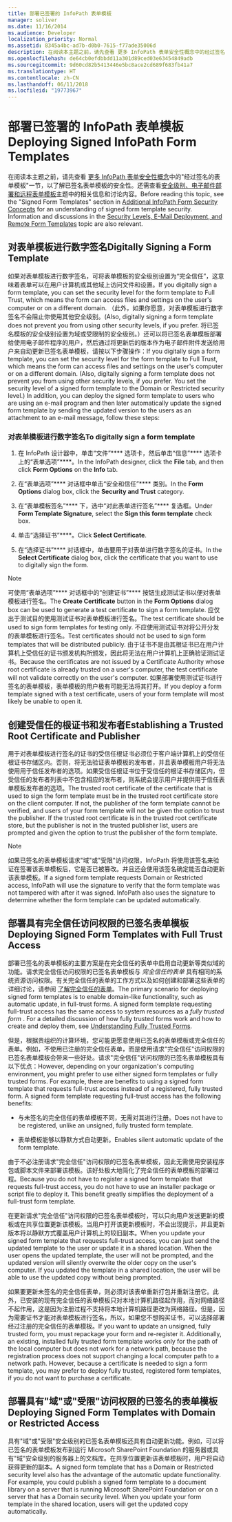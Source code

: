 ```yaml
---
title: 部署已签署的 InfoPath 表单模板
manager: soliver
ms.date: 11/16/2014
ms.audience: Developer
localization_priority: Normal
ms.assetid: 8345a4bc-ad7b-d0b0-7615-f77ade35006d
description: 在阅读本主题之前，请先查看 更多 InfoPath 表单安全性概念中的经过签名的表单模板一节，以了解已签名表单模板的安全性。还需查看安全级别、电子邮件部署和远程表单模板主题中的相关信息和讨论内容。
ms.openlocfilehash: de64cb0efdbbdd11a301d89ced03e63454849adb
ms.sourcegitcommit: 9d60cd82b5413446e5bc8ace2cd689f683fb41a7
ms.translationtype: HT
ms.contentlocale: zh-CN
ms.lasthandoff: 06/11/2018
ms.locfileid: "19773967"
---
```

# <a name="deploying-signed-infopath-form-templates"></a><span data-ttu-id="982de-104">部署已签署的 InfoPath 表单模板</span><span class="sxs-lookup"><span data-stu-id="982de-104">Deploying Signed InfoPath Form Templates</span></span>

<span data-ttu-id="982de-p102">在阅读本主题之前，请先查看 [更多 InfoPath 表单安全性概念](additional-infopath-form-security-concepts.md)中的"经过签名的表单模板"一节，以了解已签名表单模板的安全性。还需查看[安全级别、电子邮件部署和远程表单模板](security-levels-email-deployment-and-remote-form-templates.md)主题中的相关信息和讨论内容。</span><span class="sxs-lookup"><span data-stu-id="982de-p102">Before reading this topic, see the "Signed Form Templates" section in [Additional InfoPath Form Security Concepts](additional-infopath-form-security-concepts.md) for an understanding of signed form template security. Information and discussions in the [Security Levels, E-Mail Deployment, and Remote Form Templates](security-levels-email-deployment-and-remote-form-templates.md) topic are also relevant.</span></span> 
  
## <a name="digitally-signing-a-form-template"></a><span data-ttu-id="982de-107">对表单模板进行数字签名</span><span class="sxs-lookup"><span data-stu-id="982de-107">Digitally Signing a Form Template</span></span>

<span data-ttu-id="982de-108">如果对表单模板进行数字签名，可将表单模板的安全级别设置为“完全信任”，这意味着表单可以在用户计算机或其他域上访问文件和设置。</span><span class="sxs-lookup"><span data-stu-id="982de-108">If you digitally sign a form template, you can set the security level for the form template to Full Trust, which means the form can access files and settings on the user's computer or on a different domain.</span></span> <span data-ttu-id="982de-109">（此外，如果你愿意，对表单模板进行数字签名不会阻止你使用其他安全级别。</span><span class="sxs-lookup"><span data-stu-id="982de-109">(Also, digitally signing a form template does not prevent you from using other security levels, if you prefer.</span></span> <span data-ttu-id="982de-110">将已签名模板的安全级别设置为域或受限制的安全级别。）还可以将已签名表单模板部署给使用电子邮件程序的用户，然后通过将更新后的版本作为电子邮件附件发送给用户来自动更新已签名表单模板，请按以下步骤操作：</span><span class="sxs-lookup"><span data-stu-id="982de-110">If you digitally sign a form template, you can set the security level for the form template to Full Trust, which means the form can access files and settings on the user's computer or on a different domain. (Also, digitally signing a form template does not prevent you from using other security levels, if you prefer. You set the security level of a signed form template to the Domain or Restricted security level.) In addition, you can deploy the signed form template to users who are using an e-mail program and then later automatically update the signed form template by sending the updated version to the users as an attachment to an e-mail message, follow these steps:</span></span>
  
### <a name="to-digitally-sign-a-form-template"></a><span data-ttu-id="982de-111">对表单模板进行数字签名</span><span class="sxs-lookup"><span data-stu-id="982de-111">To digitally sign a form template</span></span>

1. <span data-ttu-id="982de-112">在 InfoPath 设计器中，单击“文件”**** 选项卡，然后单击“信息”**** 选项卡上的“表单选项”****。</span><span class="sxs-lookup"><span data-stu-id="982de-112">In the InfoPath designer, click the **File** tab, and then click **Form Options** on the **Info** tab.</span></span> 
    
2. <span data-ttu-id="982de-113">在“表单选项”**** 对话框中单击“安全和信任”**** 类别。</span><span class="sxs-lookup"><span data-stu-id="982de-113">In the **Form Options** dialog box, click the **Security and Trust** category.</span></span> 
    
3. <span data-ttu-id="982de-114">在“表单模板签名”**** 下，选中“对此表单进行签名”**** 复选框。</span><span class="sxs-lookup"><span data-stu-id="982de-114">Under **Form Template Signature**, select the **Sign this form template** check box.</span></span> 
    
4. <span data-ttu-id="982de-115">单击“选择证书”****。</span><span class="sxs-lookup"><span data-stu-id="982de-115">Click **Select Certificate**.</span></span>
    
5. <span data-ttu-id="982de-116">在“选择证书”**** 对话框中，单击要用于对表单进行数字签名的证书。</span><span class="sxs-lookup"><span data-stu-id="982de-116">In the **Select Certificate** dialog box, click the certificate that you want to use to digitally sign the form.</span></span> 
    
> [!NOTE]
> <span data-ttu-id="982de-117">可使用“表单选项”**** 对话框中的“创建证书”**** 按钮生成测试证书以便对表单模板进行签名。</span><span class="sxs-lookup"><span data-stu-id="982de-117">The **Create Certificate** button in the **Form Options** dialog box can be used to generate a test certificate to sign a form template.</span></span> <span data-ttu-id="982de-118">应仅出于测试目的使用测试证书对表单模板进行签名。</span><span class="sxs-lookup"><span data-stu-id="982de-118">The test certificate should be used to sign form templates for testing only.</span></span> <span data-ttu-id="982de-119">不应使用测试证书对将公开分发的表单模板进行签名。</span><span class="sxs-lookup"><span data-stu-id="982de-119">Test certificates should not be used to sign form templates that will be distributed publicly.</span></span> <span data-ttu-id="982de-120">由于证书不是由其根证书已在用户计算机上受信任的证书颁发机构所颁发，因此将无法在用户计算机上正确验证测试证书。</span><span class="sxs-lookup"><span data-stu-id="982de-120">Because the certificates are not issued by a Certificate Authority whose root certificate is already trusted on a user's computer, the test certificate will not validate correctly on the user's computer.</span></span> <span data-ttu-id="982de-121">如果部署使用测试证书进行签名的表单模板，表单模板的用户极有可能无法将其打开。</span><span class="sxs-lookup"><span data-stu-id="982de-121">If you deploy a form template signed with a test certificate, users of your form template will most likely be unable to open it.</span></span> 
  
## <a name="establishing-a-trusted-root-certificate-and-publisher"></a><span data-ttu-id="982de-122">创建受信任的根证书和发布者</span><span class="sxs-lookup"><span data-stu-id="982de-122">Establishing a Trusted Root Certificate and Publisher</span></span>

 <span data-ttu-id="982de-p105">用于对表单模板进行签名的证书的受信任根证书必须位于客户端计算机上的受信任根证书存储区内。否则，将无法验证表单模板的发布者，并且表单模板用户将无法使用用于信任发布者的选项。如果受信任根证书位于受信任的根证书存储区内，但受信任的发布者列表中不包含相应的发布者，则系统会提示用户并提供用于信任表单模板发布者的选项。</span><span class="sxs-lookup"><span data-stu-id="982de-p105">The trusted root certificate of the certificate that is used to sign the form template must be in the trusted root certificate store on the client computer. If not, the publisher of the form template cannot be verified, and users of your form template will not be given the option to trust the publisher. If the trusted root certificate is in the trusted root certificate store, but the publisher is not in the trusted publisher list, users are prompted and given the option to trust the publisher of the form template.</span></span> 
  
> [!NOTE]
> <span data-ttu-id="982de-p106">如果已签名的表单模板请求"域"或"受限"访问权限，InfoPath 将使用该签名来验证在签署该表单模板后，它是否已被篡改。并且还会使用该签名确定能否自动更新该表单模板。</span><span class="sxs-lookup"><span data-stu-id="982de-p106">If a signed form template requests Domain or Restricted access, InfoPath will use the signature to verify that the form template was not tampered with after it was signed. InfoPath also uses the signature to determine whether the form template can be updated automatically.</span></span> 
  
## <a name="deploying-signed-form-templates-with-full-trust-access"></a><span data-ttu-id="982de-128">部署具有完全信任访问权限的已签名表单模板</span><span class="sxs-lookup"><span data-stu-id="982de-128">Deploying Signed Form Templates with Full Trust Access</span></span>

<span data-ttu-id="982de-p107">部署已签名的表单模板的主要方案是在完全信任的表单中启用自动更新等类似域的功能。请求完全信任访问权限的已签名表单模板与 *完全信任的表单*  具有相同的系统资源访问权限。有关完全信任的表单的工作方式以及如何创建和部署这些表单的详细讨论，请参阅 [了解完全信任的表单](understanding-fully-trusted-forms.md)。</span><span class="sxs-lookup"><span data-stu-id="982de-p107">The primary scenario for deploying signed form templates is to enable domain-like functionality, such as automatic update, in full-trust forms. A signed form template requesting full-trust access has the same access to system resources as a  *fully trusted form*  . For a detailed discussion of how fully trusted forms work and how to create and deploy them, see [Understanding Fully Trusted Forms](understanding-fully-trusted-forms.md).</span></span>
  
<span data-ttu-id="982de-p108">但是，根据贵组织的计算环境，您可能更愿意使用已签名的表单模板或完全信任的表单。例如，不使用已注册的完全信任表单，而是使用请求"完全信任"访问权限的已签名表单模板会带来一些好处。请求"完全信任"访问权限的已签名表单模板具有以下优点：</span><span class="sxs-lookup"><span data-stu-id="982de-p108">However, depending on your organization's computing environment, you might prefer to use either signed form templates or fully trusted forms. For example, there are benefits to using a signed form template that requests full-trust access instead of a registered, fully trusted form. A signed form template requesting full-trust access has the following benefits:</span></span>
  
- <span data-ttu-id="982de-135">与未签名的完全信任的表单模板不同，无需对其进行注册。</span><span class="sxs-lookup"><span data-stu-id="982de-135">Does not have to be registered, unlike an unsigned, fully trusted form template.</span></span>
    
- <span data-ttu-id="982de-136">表单模板能够以静默方式自动更新。</span><span class="sxs-lookup"><span data-stu-id="982de-136">Enables silent automatic update of the form template.</span></span>
    
<span data-ttu-id="982de-p109">由于不必注册请求"完全信任"访问权限的已签名表单模板，因此无需使用安装程序包或脚本文件来部署该模板。该好处极大地简化了完全信任的表单模板的部署过程。</span><span class="sxs-lookup"><span data-stu-id="982de-p109">Because you do not have to register a signed form template that requests full-trust access, you do not have to use an installer package or script file to deploy it. This benefit greatly simplifies the deployment of a full-trust form template.</span></span>
  
<span data-ttu-id="982de-p110">在更新请求"完全信任"访问权限的已签名表单模板时，可以只向用户发送更新的模板或在共享位置更新该模板。当用户打开该更新模板时，不会出现提示，并且更新版本将以静默方式覆盖用户计算机上的较旧副本。</span><span class="sxs-lookup"><span data-stu-id="982de-p110">When you update your signed form template that requests full-trust access, you can just send the updated template to the user or update it in a shared location. When the user opens the updated template, the user will not be prompted, and the updated version will silently overwrite the older copy on the user's computer. If you updated the template in a shared location, the user will be able to use the updated copy without being prompted.</span></span>
  
<span data-ttu-id="982de-p111">如果要更新未签名的完全信任表单，则必须对该表单重新打包并重新注册它。此外，已安装的现有完全信任的表单模板只对本地计算机路径起作用，而对网络路径不起作用，这是因为注册过程不支持将本地计算机路径更改为网络路径。但是，因为需要证书才能对表单模板进行签名，所以，如果您不想购买证书，可以选择部署经过注册的完全信任的表单模板。</span><span class="sxs-lookup"><span data-stu-id="982de-p111">If you want to update an unsigned, fully trusted form, you must repackage your form and re-register it. Additionally, an existing, installed fully trusted form template works only for the path of the local computer but does not work for a network path, because the registration process does not support changing a local computer path to a network path. However, because a certificate is needed to sign a form template, you may prefer to deploy fully trusted, registered form templates, if you do not want to purchase a certificate.</span></span>
  
## <a name="deploying-signed-form-templates-with-domain-or-restricted-access"></a><span data-ttu-id="982de-145">部署具有"域"或"受限"访问权限的已签名的表单模板</span><span class="sxs-lookup"><span data-stu-id="982de-145">Deploying Signed Form Templates with Domain or Restricted Access</span></span>

<span data-ttu-id="982de-p112">具有"域"或"受限"安全级别的已签名表单模板还具有自动更新功能。例如，可以将已签名的表单模板发布到运行 Microsoft SharePoint Foundation 的服务器或具有"域"安全级别的服务器上的文档库。在共享位置更新该表单模板时，用户将自动获得更新的副本。</span><span class="sxs-lookup"><span data-stu-id="982de-p112">A signed form template that has a Domain or Restricted security level also has the advantage of the automatic update functionality. For example, you could publish a signed form template to a document library on a server that is running Microsoft SharePoint Foundation or on a server that has a Domain security level. When you update your form template in the shared location, users will get the updated copy automatically.</span></span>
  

